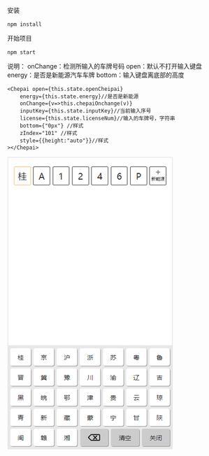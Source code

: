 安装

```
npm install
```


开始项目

```
npm start
```


说明：
onChange：检测所输入的车牌号码
open：默认不打开输入键盘
energy：是否是新能源汽车车牌
bottom：输入键盘离底部的高度

```
<Chepai open={this.state.openCheipai}
    energy={this.state.energy}//是否是新能源
    onChange={v=>this.chepaiOnchange(v)}
    inputKey={this.state.inputKey}//当前输入序号
    license={this.state.licenseNum}//输入的车牌号，字符串
    bottom={"0px"} //样式
    zIndex="101" //样式
    style={{height:"auto"}}//样式
></Chepai>
```
![插件截图](https://raw.githubusercontent.com/wihtebox/License-Plate-Input-Plug-in-React/master/src/dist/img/1565071019.png)
